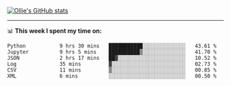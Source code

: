 <!--
**icedpanda/icedpanda** is a ✨ _special_ ✨ repository because its `README.md` (this file) appears on your GitHub profile.

Here are some ideas to get you started:

- 🔭 I’m currently working on ...
- 🌱 I’m currently learning ...
- 👯 I’m looking to collaborate on ...
- 🤔 I’m looking for help with ...
- 💬 Ask me about ...
- 📫 How to reach me: ...
- 😄 Pronouns: ...
- ⚡ Fun fact: ...
-->
[![Ollie's GitHub stats](https://github-readme-stats-icedpanda.vercel.app/api?username=icedpanda&count_private=true&show_icons=true)](https://github.com/icedpanda)

---
📊 **This week I spent my time on:**
<!--START_SECTION:waka-->

```text
Python           9 hrs 30 mins   ███████████░░░░░░░░░░░░░░   43.61 %
Jupyter          9 hrs 5 mins    ██████████▒░░░░░░░░░░░░░░   41.70 %
JSON             2 hrs 17 mins   ██▓░░░░░░░░░░░░░░░░░░░░░░   10.52 %
Log              35 mins         ▓░░░░░░░░░░░░░░░░░░░░░░░░   02.73 %
CSV              11 mins         ▒░░░░░░░░░░░░░░░░░░░░░░░░   00.85 %
XML              6 mins          ░░░░░░░░░░░░░░░░░░░░░░░░░   00.50 %
```

<!--END_SECTION:waka-->
